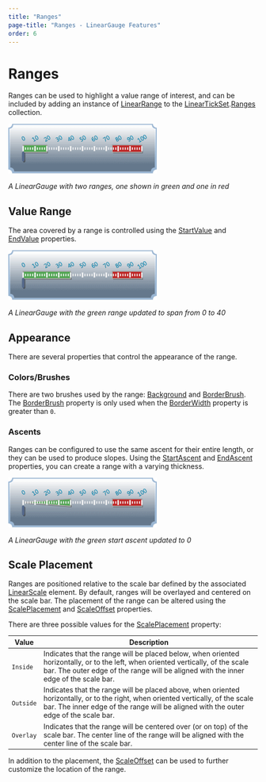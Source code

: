 ```yaml
---
title: "Ranges"
page-title: "Ranges - LinearGauge Features"
order: 6
---
```

# Ranges

Ranges can be used to highlight a value range of interest, and can be included by adding an instance of [LinearRange](xref:@ActiproUIRoot.Controls.Gauge.LinearRange) to the [LinearTickSet](xref:@ActiproUIRoot.Controls.Gauge.LinearTickSet).[Ranges](xref:@ActiproUIRoot.Controls.Gauge.LinearTickSet.Ranges) collection.

![Screenshot](../images/linear-range.gif)

*A LinearGauge with two ranges, one shown in green and one in red*

## Value Range

The area covered by a range is controlled using the [StartValue](xref:@ActiproUIRoot.Controls.Gauge.Primitives.RangeBase.StartValue) and [EndValue](xref:@ActiproUIRoot.Controls.Gauge.Primitives.RangeBase.EndValue) properties.

![Screenshot](../images/linear-range-longer.gif)

*A LinearGauge with the green range updated to span from 0 to 40*

## Appearance

There are several properties that control the appearance of the range.

### Colors/Brushes

There are two brushes used by the range: [Background](xref:@ActiproUIRoot.Controls.Gauge.Primitives.RangeBase.Background) and [BorderBrush](xref:@ActiproUIRoot.Controls.Gauge.Primitives.RangeBase.BorderBrush). The [BorderBrush](xref:@ActiproUIRoot.Controls.Gauge.Primitives.RangeBase.BorderBrush) property is only used when the [BorderWidth](xref:@ActiproUIRoot.Controls.Gauge.Primitives.RangeBase.BorderWidth) property is greater than `0`.

### Ascents

Ranges can be configured to use the same ascent for their entire length, or they can be used to produce slopes. Using the [StartAscent](xref:@ActiproUIRoot.Controls.Gauge.LinearRange.StartAscent) and [EndAscent](xref:@ActiproUIRoot.Controls.Gauge.LinearRange.EndAscent) properties, you can create a range with a varying thickness.

![Screenshot](../images/linear-range-ascent.gif)

*A LinearGauge with the green start ascent updated to 0*

## Scale Placement

Ranges are positioned relative to the scale bar defined by the associated [LinearScale](xref:@ActiproUIRoot.Controls.Gauge.LinearScale) element. By default, ranges will be overlayed and centered on the scale bar. The placement of the range can be altered using the [ScalePlacement](xref:@ActiproUIRoot.Controls.Gauge.Primitives.RangeBase.ScalePlacement) and [ScaleOffset](xref:@ActiproUIRoot.Controls.Gauge.Primitives.RangeBase.ScaleOffset) properties.

There are three possible values for the [ScalePlacement](xref:@ActiproUIRoot.Controls.Gauge.Primitives.RangeBase.ScalePlacement) property:

| Value | Description |
|-----|-----|
| `Inside` | Indicates that the range will be placed below, when oriented horizontally, or to the left, when oriented vertically, of the scale bar. The outer edge of the range will be aligned with the inner edge of the scale bar. |
| `Outside` | Indicates that the range will be placed above, when oriented horizontally, or to the right, when oriented vertically, of the scale bar. The inner edge of the range will be aligned with the outer edge of the scale bar. |
| `Overlay` | Indicates that the range will be centered over (or on top) of the scale bar. The center line of the range will be aligned with the center line of the scale bar. |

In addition to the placement, the [ScaleOffset](xref:@ActiproUIRoot.Controls.Gauge.Primitives.RangeBase.ScaleOffset) can be used to further customize the location of the range.
